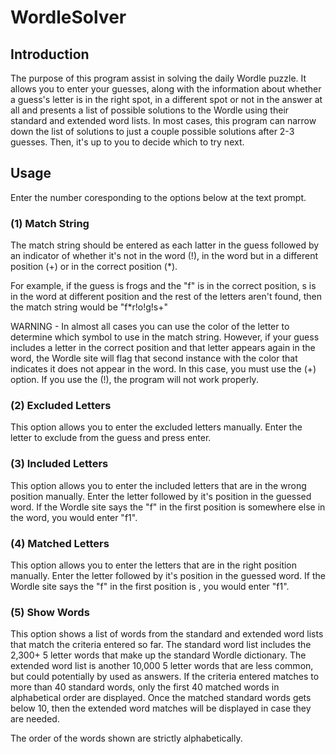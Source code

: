 # WordleSolver

## Introduction
The purpose of this program assist in solving the daily Wordle puzzle.  It allows you to enter your guesses, along with the information about whether a guess's letter is in the right spot, in a different spot or not in the answer at all and presents a list of possible solutions to the Wordle using their standard and extended word lists.  In most cases, this program can narrow down the list of solutions to just a couple possible solutions after 2-3 guesses.  Then, it's up to you to decide which to try next.

## Usage

Enter the number coresponding to the options below at the text prompt.

### (1) Match String
The match string should be entered as each latter in the guess followed by an indicator of whether it's not in the word (!), in the word but in a different position (+) or in the correct position (*). 

For example, if the guess is frogs and the "f" is in the correct position, s is in the word at different position and the rest of the letters aren't found, then the match string would be "f*r!o!g!s+"

WARNING - In almost all cases you can use the color of the letter to determine which symbol to use in the match string.  However, if your guess includes a letter in the correct position and that letter appears again in the word, the Wordle site will flag that second instance with the color that indicates it does not appear in the word.  In this case, you must use the (+) option.  If you use the (!), the program will not work properly.

### (2) Excluded Letters
This option allows you to enter the excluded letters manually.  Enter the letter to exclude from the guess and press enter.

### (3) Included Letters
This option allows you to enter the included letters that are in the wrong position manually.  Enter the letter followed by it's position in the guessed word.  If the Wordle site says the "f" in the first position is somewhere else in the word, you would enter "f1".

### (4) Matched Letters
This option allows you to enter the letters that are in the right position manually.  Enter the letter followed by it's position in the guessed word.  If the Wordle site says the "f" in the first position is , you would enter "f1".

### (5) Show Words
This option shows a list of words from the standard and extended word lists that match the criteria entered so far.  The standard word list includes the 2,300+ 5 letter words that make up the standard Wordle dictionary.  The extended word list is another 10,000 5 letter words that are less common, but could potentially by used as answers.  If the criteria entered matches to more than 40 standard words, only the first 40 matched words in alphabetical order are displayed.  Once the matched standard words gets below 10, then the extended word matches will be displayed in case they are needed.

The order of the words shown are strictly alphabetically.

